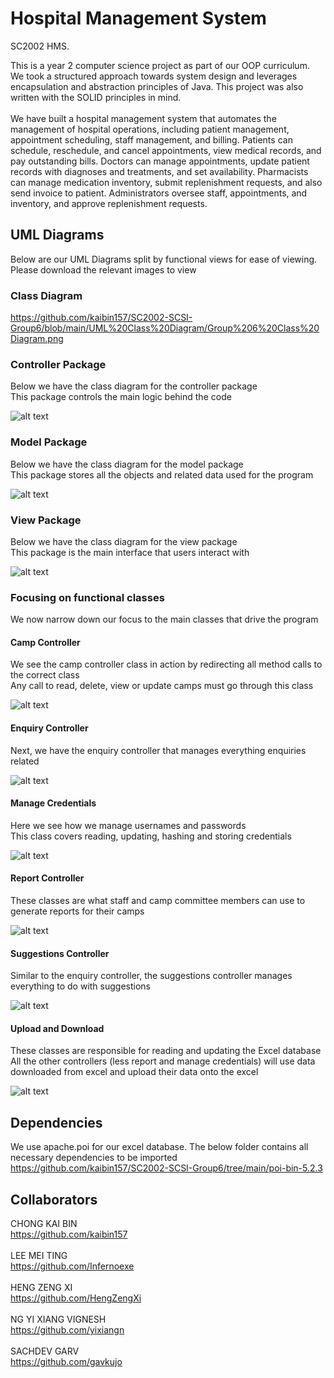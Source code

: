 # Hospital Management System
SC2002 HMS. <br>

This is a year 2 computer science project as part of our OOP curriculum. We took a structured approach towards system design and leverages encapsulation and abstraction principles of Java. This project was also written with the SOLID principles in mind.
<br><br>
We have built a hospital management system that automates the management of hospital operations, including patient management, appointment scheduling, staff management, and billing.  Patients can schedule, reschedule, and cancel appointments, view medical records, and pay outstanding bills. Doctors can manage appointments, update patient records with diagnoses and treatments, and set availability. Pharmacists can manage medication inventory, submit replenishment requests, and also send invoice to patient. Administrators oversee staff, appointments, and inventory, and approve replenishment requests.

## UML Diagrams
Below are our UML Diagrams split by functional views for ease of viewing.
Please download the relevant images to view

### Class Diagram
https://github.com/kaibin157/SC2002-SCSI-Group6/blob/main/UML%20Class%20Diagram/Group%206%20Class%20Diagram.png

### Controller Package
Below we have the class diagram for the controller package <br>
This package controls the main logic behind the code<br>

![alt text](https://github.com/VigneshManiSenthilnathan/CAM/blob/main/CampManagement/lib/images/UML_Diagrams/Package_View_Class_Diagrams/Controller_package.png)

### Model Package
Below we have the class diagram for the model package <br>
This package stores all the objects and related data used for the program <br>

![alt text](https://github.com/VigneshManiSenthilnathan/CAM/blob/main/CampManagement/lib/images/UML_Diagrams/Package_View_Class_Diagrams/Model_Package.png)

### View Package
Below we have the class diagram for the view package <br>
This package is the main interface that users interact with <br>

![alt text](https://github.com/VigneshManiSenthilnathan/CAM/blob/main/CampManagement/lib/images/UML_Diagrams/Package_View_Class_Diagrams/View_Package.png)

### Focusing on functional classes
We now narrow down our focus to the main classes that drive the program

#### Camp Controller
We see the camp controller class in action by redirecting all method calls to the correct class <br>
Any call to read, delete, view or update camps must go through this class <br>

![alt text](https://github.com/VigneshManiSenthilnathan/CAM/blob/main/CampManagement/lib/images/UML_Diagrams/Package_View_Class_Diagrams/Functional_View_Class_Diagrams/Camp_Controller.png)

#### Enquiry Controller
Next, we have the enquiry controller that manages everything enquiries related <br>

![alt text](https://github.com/VigneshManiSenthilnathan/CAM/blob/main/CampManagement/lib/images/UML_Diagrams/Package_View_Class_Diagrams/Functional_View_Class_Diagrams/Enquiry_Controller.png)

#### Manage Credentials
Here we see how we manage usernames and passwords  <br>
This class covers reading, updating, hashing and storing credentials <br>

![alt text](https://github.com/VigneshManiSenthilnathan/CAM/blob/main/CampManagement/lib/images/UML_Diagrams/Package_View_Class_Diagrams/Functional_View_Class_Diagrams/Manage_Credentials.png)

#### Report Controller
These classes are what staff and camp committee members can use to generate reports for their camps <br>

![alt text](https://github.com/VigneshManiSenthilnathan/CAM/blob/main/CampManagement/lib/images/UML_Diagrams/Package_View_Class_Diagrams/Functional_View_Class_Diagrams/Report_Controller.png)

#### Suggestions Controller
Similar to the enquiry controller, the suggestions controller manages everything to do with suggestions <br>

![alt text](https://github.com/VigneshManiSenthilnathan/CAM/blob/main/CampManagement/lib/images/UML_Diagrams/Package_View_Class_Diagrams/Functional_View_Class_Diagrams/Suggestion_Controller.png)

#### Upload and Download
These classes are responsible for reading and updating the Excel database <br>
All the other controllers (less report and manage credentials) will use data downloaded from excel and upload their data onto the excel <br>

![alt text](https://github.com/VigneshManiSenthilnathan/CAM/blob/main/CampManagement/lib/images/UML_Diagrams/Package_View_Class_Diagrams/Functional_View_Class_Diagrams/Upload_and_Download.png)

## Dependencies
We use apache.poi for our excel database. The below folder contains all necessary dependencies to be imported <br>
https://github.com/kaibin157/SC2002-SCSI-Group6/tree/main/poi-bin-5.2.3

## Collaborators
CHONG KAI BIN <br> https://github.com/kaibin157 <br><br>
LEE MEI TING <br> https://github.com/Infernoexe <br><br>
HENG ZENG XI <br> https://github.com/HengZengXi <br><br>
NG YI XIANG VIGNESH <br> https://github.com/yixiangn <br><br>
SACHDEV GARV <br> https://github.com/gavkujo <br><br>




